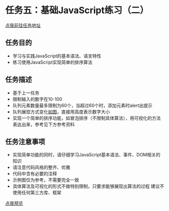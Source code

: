# 任务五：基础JavaScript练习（二）
[点我前往任务地址](http://ife.baidu.com/course/detail/id/105)
## 任务目的
+	学习与实践JavaScript的基本语法、语言特性
+	练习使用JavaScript实现简单的排序算法

## 任务描述
+	基于上一任务
+	限制输入的数字在10-100
+	队列元素数量最多限制为60个，当超过60个时，添加元素时alert出提示
+	队列展现方式变化[如图](http://7xrp04.com1.z0.glb.clouddn.com/task_2_19_1.jpg)，直接用高度表示数字大小
+	实现一个简单的排序功能，如冒泡排序（不限制具体算法），用可视化的方法表达出来，参考见下方参考资料	

## 任务注意事项
+	实现简单功能的同时，请仔细学习JavaScript基本语法、事件、DOM相关的知识
+	请注意代码风格的整齐、优雅
+	代码中含有必要的注释
+	示例图仅为参考，不需要完全一致
+	具体算法及可视化的形式不做特别限制，只要求能够展现出算法的过程
建议不使用任何第三方库、框架

[点我预览](http://htmlpreview.github.io/?https://github.com/RAAMENN/ife2017/blob/master/%E6%96%8C%E6%96%8C%E5%AD%A6%E9%99%A2/%E4%BB%BB%E5%8A%A1%E4%BA%94/%E4%BB%BB%E5%8A%A1%E4%BA%94.html)